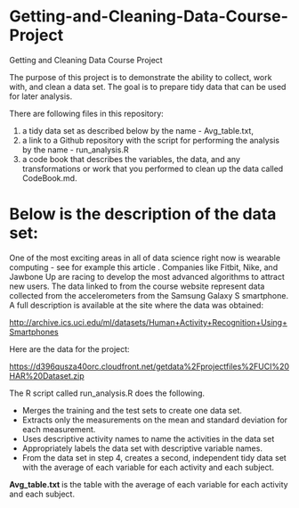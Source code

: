 # Getting-and-Cleaning-Data-Course-Project
Getting and Cleaning Data Course Project

The purpose of this project is to demonstrate the ability to collect, work with, and clean a data set. The goal is to prepare tidy data that can be used for later analysis.

There are following files in this repository:

1) a tidy data set as described below by the name - Avg_table.txt, 
2) a link to a Github repository with the script for performing the analysis by the name - run_analysis.R
3) a code book that describes the variables, the data, and any transformations or work that you performed to clean up the data called CodeBook.md. 

# Below is the description of the data set:

One of the most exciting areas in all of data science right now is wearable computing - see for example this article . Companies like Fitbit, Nike, and Jawbone Up are racing to develop the most advanced algorithms to attract new users. The data linked to from the course website represent data collected from the accelerometers from the Samsung Galaxy S smartphone. A full description is available at the site where the data was obtained:

http://archive.ics.uci.edu/ml/datasets/Human+Activity+Recognition+Using+Smartphones

Here are the data for the project:

https://d396qusza40orc.cloudfront.net/getdata%2Fprojectfiles%2FUCI%20HAR%20Dataset.zip

The R script called run_analysis.R does the following.

- Merges the training and the test sets to create one data set.
- Extracts only the measurements on the mean and standard deviation for each measurement.
- Uses descriptive activity names to name the activities in the data set
- Appropriately labels the data set with descriptive variable names.
- From the data set in step 4, creates a second, independent tidy data set with the average of each variable for each activity and each subject.

<b> Avg_table.txt </b> is the table with the average of each variable for each activity and each subject. 
